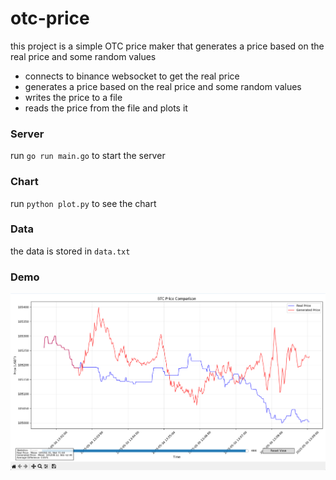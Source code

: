# otc-price

this project is a simple OTC price maker that generates a price based on the real price and some random values

- connects to binance websocket to get the real price
- generates a price based on the real price and some random values
- writes the price to a file
- reads the price from the file and plots it

### Server 

run `go run main.go` to start the server


### Chart 

run `python plot.py` to see the chart


### Data

the data is stored in `data.txt`


### Demo 

![alt text](demo.png)

